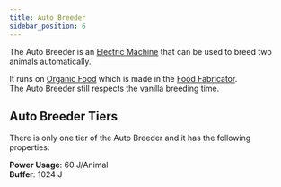 ```yaml
---
title: Auto Breeder
sidebar_position: 6
---
```


The Auto Breeder is an [Electric Machine](../Electric-Machines.md) that can be used to breed two animals automatically.

It runs on [Organic Food](../../Miscellaneous-Items/Miscellaneous-Items.md) which is made in the [Food Fabricator](Food-Fabricator.md).  
The Auto Breeder still respects the vanilla breeding time.

## Auto Breeder Tiers

There is only one tier of the Auto Breeder and it has the following properties:

**Power Usage**: 60 J/Animal  
**Buffer**: 1024 J  
